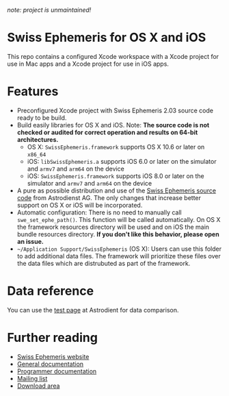 _note: project is unmaintained!_

# Swiss Ephemeris for OS X and iOS
This repo contains a configured Xcode workspace with a Xcode project for use in Mac apps and a Xcode project for use in iOS apps.

# Features
* Preconfigured Xcode project with Swiss Ephemeris 2.03 source code ready to be build.
* Build easily libraries for OS X and iOS. Note: **The source code is not checked or audited for correct operation and results on 64-bit architectures.**
  * OS X: <code>SwissEphemeris.framework</code> supports OS X 10.6 or later on <code>x86_64</code>
  * iOS: <code>libSwissEphemeris.a</code> supports iOS 6.0 or later on the simulator and <code>armv7</code> and <code>arm64</code> on the device
  * iOS: <code>SwissEphemeris.framework</code> supports iOS 8.0 or later on the simulator and <code>armv7</code> and <code>arm64</code> on the device
* A pure as possible distribution and use of the [Swiss Ephemeris source code](http://www.astro.com/ftp/swisseph/src/) from Astrodienst AG. The only changes that increase better support on OS X or iOS will be incorporated.
* Automatic configuration: There is no need to manually call <code>swe_set_ephe_path()</code>. This function will be called automatically. On OS X the framework resources directory will be used and on iOS the main bundle resources directory. **If you don't like this behavior, please open an issue.**
* <code>~/Application Support/SwissEphemeris</code> (OS X): Users can use this folder to add additional data files. The framework will prioritize these files over the data files which are distrubuted as part of the framework.

# Data reference
You can use the [test page](http://www.astro.com/swisseph/swetest.htm) at Astrodient for data comparison.

# Further reading
* [Swiss Ephemeris website](http://www.astro.com/swisseph/)
* [General documentation](http://www.astro.com/swisseph/swisseph.htm)
* [Programmer documentation](http://www.astro.com/swisseph/swephprg.htm)
* [Mailing list](http://www.astro.com/swisseph/swephmlist_e.htm)
* [Download area](http://www.astro.com/ftp/swisseph/)

